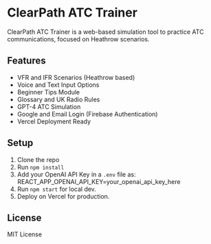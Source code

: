 
# ClearPath ATC Trainer

ClearPath ATC Trainer is a web-based simulation tool to practice ATC communications, focused on Heathrow scenarios.

## Features
- VFR and IFR Scenarios (Heathrow based)
- Voice and Text Input Options
- Beginner Tips Module
- Glossary and UK Radio Rules
- GPT-4 ATC Simulation
- Google and Email Login (Firebase Authentication)
- Vercel Deployment Ready

## Setup
1. Clone the repo
2. Run `npm install`
3. Add your OpenAI API Key in a `.env` file as:
   REACT_APP_OPENAI_API_KEY=your_openai_api_key_here
4. Run `npm start` for local dev.
5. Deploy on Vercel for production.

## License
MIT License
